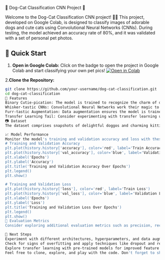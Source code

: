  🐾 Dog-Cat Classification CNN Project 🐾

Welcome to the Dog-Cat Classification CNN project! 🐶🐱 This project, developed on Google Colab, is designed to classify images of adorable dogs and cute cats using Convolutional Neural Networks (CNNs). During testing, the model achieved an accuracy rate of 80%, and it was validated with a set of personal pet photos.

## 🚀 Quick Start

1. **Open in Google Colab:**
   Click on the badge to open the project in Google Colab and start classifying your own pet pics! 
  [![Open in Colab](https://colab.research.google.com/assets/colab-badge.svg)](https://colab.research.google.com/github/shivayapandey/cat-dog-classification/blob/main/cats-v-dogs-classification.ipynb)


2.**Clone the Repository:**
   ```bash
   git clone https://github.com/your-username/dog-cat-classification.git
   cd dog-cat-classification
🐾 Features
Binary Cutie-pication: The model is trained to recognize the charm of dogs 🐶 and the purr-fection of cats 🐱.
Whisker-tastic CNNs: Convolutional Neural Networks work their magic to understand those adorable details in the images.
Furr-tastic Augmentation: Data augmentation ensures the model is trained on a diverse set of paw-sibilities.
Transfer Learning Tail: Consider experimenting with transfer learning using pre-trained models (e.g., VGG16, ResNet) to capture intricate features.
📷 Dataset
The dataset comprises snapshots of delightful doggos and charming kitties, divided into training and testing sets. Achieving an 80% accuracy rate, the model was also validated with personal pet photos.

📈 Model Performance
Monitor the model's training and validation accuracy and loss with these visualizations:
# Training and Validation Accuracy
plt.plot(history.history['accuracy'], color='red', label='Train Accuracy')
plt.plot(history.history['val_accuracy'], color='blue', label='Validation Accuracy')
plt.xlabel('Epochs')
plt.ylabel('Accuracy')
plt.title('Training and Validation Accuracy Over Epochs')
plt.legend()
plt.show()

# Training and Validation Loss
plt.plot(history.history['loss'], color='red', label='Train Loss')
plt.plot(history.history['val_loss'], color='blue', label='Validation Loss')
plt.xlabel('Epochs')
plt.ylabel('Loss')
plt.title('Training and Validation Loss Over Epochs')
plt.legend()
plt.show()
🧐 Evaluation Metrics
Consider exploring additional evaluation metrics such as precision, recall, and F1 score, especially if there's an imbalance between the number of dog and cat images.

🌟 Next Steps
Experiment with different architectures, hyperparameters, and data augmentation techniques for model tuning.
Check for signs of overfitting and apply techniques like dropout and regularization if needed.
Explore transfer learning with pre-trained models for improved feature extraction.
Feel free to clone, explore, and play with the code. Don't forget to share your feedback, and happy classifying with your own pet photos! 🐾✨
